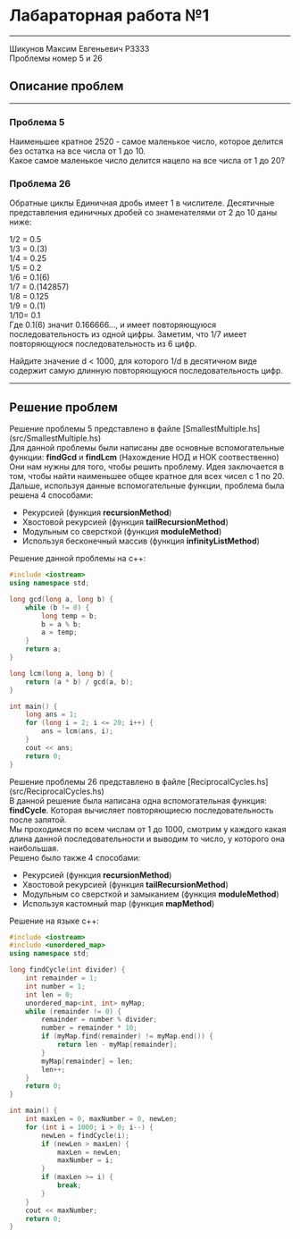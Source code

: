 # Лабараторная работа №1

---
Шикунов Максим Евгеньевич P3333  
Проблемы номер 5 и 26

## Описание проблем

---

### Проблема 5
Наименьшее кратное
2520 - самое маленькое число, которое делится без остатка на все числа от 1 до 10.  
Какое самое маленькое число делится нацело на все числа от 1 до 20?

### Проблема 26
Обратные циклы
Единичная дробь имеет 1 в числителе. Десятичные представления единичных дробей со знаменателями от 2 до 10 даны ниже:

1/2	=	0.5  
1/3	=	0.(3)  
1/4	=	0.25  
1/5	=	0.2  
1/6	=	0.1(6)  
1/7	=	0.(142857)  
1/8	=	0.125  
1/9	=	0.(1)  
1/10=	0.1  
Где 0.1(6) значит 0.166666..., и имеет повторяющуюся последовательность из одной цифры. Заметим, что 1/7 имеет повторяющуюся последовательность из 6 цифр.

Найдите значение d < 1000, для которого 1/d в десятичном виде содержит самую длинную повторяющуюся последовательность цифр.

---

## Решение проблем

Решение проблемы 5 представлено в файле [SmallestMultiple.hs] (src/SmallestMultiple.hs)  
Для данной проблемы были написаны две основные вспомогательные функции: __findGcd__ и __findLcm__ (Нахождение НОД и НОК соотвественно)  
Они нам нужны для того, чтобы решить проблему. Идея заключается в том, чтобы найти наименьшее общее кратное для всех чисел с 1 по 20.  
Дальше, используя данные вспомогательные функции, проблема была решена 4 способами:
- Рекурсией (функция __recursionMethod__)
- Хвостовой рекурсией (функция __tailRecursionMethod__)
- Модульным со сверсткой (функция __moduleMethod__)
- Используя бесконечный массив (функция __infinityListMethod__)  

Решение данной проблемы на c++:
```c++
#include <iostream>
using namespace std;

long gcd(long a, long b) {
    while (b != 0) {
        long temp = b;
        b = a % b;
        a = temp;
    }
    return a;
}

long lcm(long a, long b) {
    return (a * b) / gcd(a, b);
}

int main() {
    long ans = 1;
    for (long i = 2; i <= 20; i++) {
        ans = lcm(ans, i);
    }
    cout << ans;
    return 0;
}
```

Решение проблемы 26 представлено в файле [ReciprocalCycles.hs] (src/ReciprocalCycles.hs)  
В данной решение была написана одна вспомогательная функция: __findCycle__. Которая вычисляет повторяющиесю последовательность после запятой.  
Мы проходимся по всем числам от 1 до 1000, смотрим у каждого какая длина данной последовательности и выводим то число, у которого она наибольшая.  
Решено было также 4 способами:
- Рекурсией (функция __recursionMethod__)
- Хвостовой рекурсией (функция __tailRecursionMethod__)
- Модульным со сверсткой и замыканием (функция __moduleMethod__)
- Используя кастомный map (функция __mapMethod__)

Решение на языке c++:
```c++
#include <iostream>
#include <unordered_map>
using namespace std;

long findCycle(int divider) {
    int remainder = 1;
    int number = 1;
    int len = 0;
    unordered_map<int, int> myMap;
    while (remainder != 0) {
        remainder = number % divider;
        number = remainder * 10;
        if (myMap.find(remainder) != myMap.end()) {
            return len - myMap[remainder];
        }
        myMap[remainder] = len;
        len++;
    }
    return 0;
}

int main() {
    int maxLen = 0, maxNumber = 0, newLen;
    for (int i = 1000; i > 0; i--) {
        newLen = findCycle(i);
        if (newLen > maxLen) {
            maxLen = newLen;
            maxNumber = i;
        }
        if (maxLen >= i) {
            break;
        }
    }
    cout << maxNumber;
    return 0;
}
```